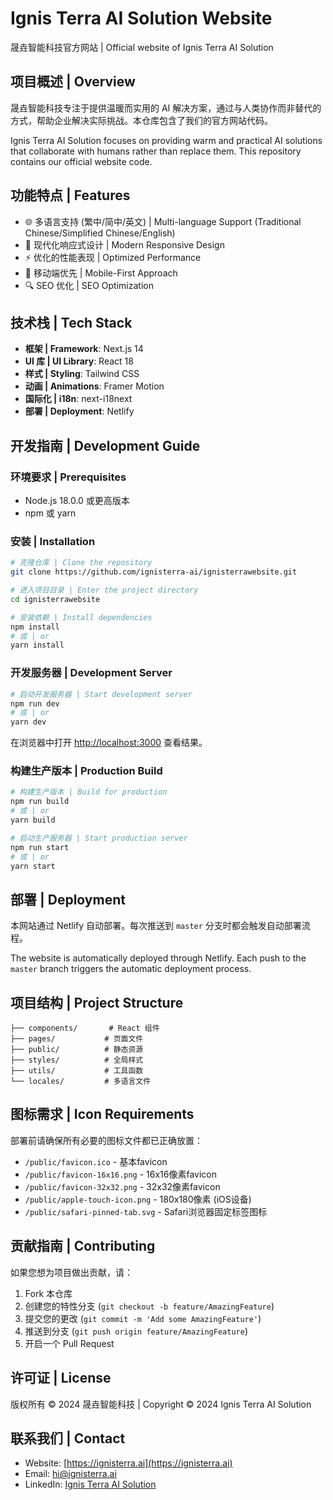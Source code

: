 # Ignis Terra AI Solution Website

晟垚智能科技官方网站 | Official website of Ignis Terra AI Solution

## 项目概述 | Overview

晟垚智能科技专注于提供温暖而实用的 AI 解决方案，通过与人类协作而非替代的方式，帮助企业解决实际挑战。本仓库包含了我们的官方网站代码。

Ignis Terra AI Solution focuses on providing warm and practical AI solutions that collaborate with humans rather than replace them. This repository contains our official website code.

## 功能特点 | Features

- 🌐 多语言支持 (繁中/简中/英文) | Multi-language Support (Traditional Chinese/Simplified Chinese/English)
- 🎨 现代化响应式设计 | Modern Responsive Design
- ⚡ 优化的性能表现 | Optimized Performance
- 📱 移动端优先 | Mobile-First Approach
- 🔍 SEO 优化 | SEO Optimization

## 技术栈 | Tech Stack

- **框架 | Framework**: Next.js 14
- **UI 库 | UI Library**: React 18
- **样式 | Styling**: Tailwind CSS
- **动画 | Animations**: Framer Motion
- **国际化 | i18n**: next-i18next
- **部署 | Deployment**: Netlify

## 开发指南 | Development Guide

### 环境要求 | Prerequisites

- Node.js 18.0.0 或更高版本
- npm 或 yarn

### 安装 | Installation

```bash
# 克隆仓库 | Clone the repository
git clone https://github.com/ignisterra-ai/ignisterrawebsite.git

# 进入项目目录 | Enter the project directory
cd ignisterrawebsite

# 安装依赖 | Install dependencies
npm install
# 或 | or
yarn install
```

### 开发服务器 | Development Server

```bash
# 启动开发服务器 | Start development server
npm run dev
# 或 | or
yarn dev
```

在浏览器中打开 [http://localhost:3000](http://localhost:3000) 查看结果。

### 构建生产版本 | Production Build

```bash
# 构建生产版本 | Build for production
npm run build
# 或 | or
yarn build

# 启动生产服务器 | Start production server
npm run start
# 或 | or
yarn start
```

## 部署 | Deployment

本网站通过 Netlify 自动部署。每次推送到 `master` 分支时都会触发自动部署流程。

The website is automatically deployed through Netlify. Each push to the `master` branch triggers the automatic deployment process.

## 项目结构 | Project Structure

```
├── components/       # React 组件
├── pages/           # 页面文件
├── public/          # 静态资源
├── styles/          # 全局样式
├── utils/           # 工具函数
└── locales/         # 多语言文件
```

## 图标需求 | Icon Requirements

部署前请确保所有必要的图标文件都已正确放置：

- `/public/favicon.ico` - 基本favicon
- `/public/favicon-16x16.png` - 16x16像素favicon
- `/public/favicon-32x32.png` - 32x32像素favicon
- `/public/apple-touch-icon.png` - 180x180像素 (iOS设备)
- `/public/safari-pinned-tab.svg` - Safari浏览器固定标签图标

## 贡献指南 | Contributing

如果您想为项目做出贡献，请：

1. Fork 本仓库
2. 创建您的特性分支 (`git checkout -b feature/AmazingFeature`)
3. 提交您的更改 (`git commit -m 'Add some AmazingFeature'`)
4. 推送到分支 (`git push origin feature/AmazingFeature`)
5. 开启一个 Pull Request

## 许可证 | License

版权所有 © 2024 晟垚智能科技 | Copyright © 2024 Ignis Terra AI Solution

## 联系我们 | Contact

- Website: [https://ignisterra.ai](https://ignisterra.ai)
- Email: hi@ignisterra.ai
- LinkedIn: [Ignis Terra AI Solution](https://www.linkedin.com/company/ignisterra-ai) 